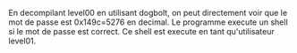 En decompilant level00 en utilisant dogbolt, on peut directement voir que le mot de passe est 0x149c=5276 en decimal.
Le programme execute un shell si le mot de passe est correct. Ce shell est execute en tant qu'utilisateur level01.
